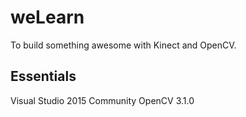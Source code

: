 # weLearn

To build something awesome with Kinect and OpenCV. 

## Essentials

Visual Studio 2015 Community
OpenCV 3.1.0

 